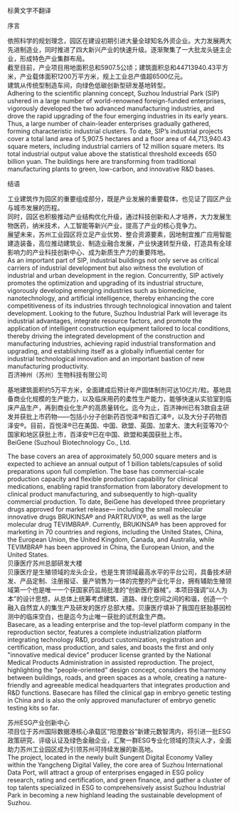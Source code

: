 标黄文字不翻译

序言

依照科学的规划理念，园区在建设初期引进大量全球知名外资企业。大力发展两大先进制造业，同时推进了四大新兴产业的快速升级。逐渐聚集了一大批龙头链主企业，形成特色产业集群布局。  
截至目前，产业项目用地面积总和5907.5公顷；建筑面积总和44713940.43平方米，产业载体面积1200万平方米，规上工业总产值超6500亿元。  
建筑从传统型制造车间，向绿色低碳创新型研发基地转型。  
Adhering to the scientific planning concept, Suzhou Industrial Park (SIP) ushered in a large number of world-renowned foreign-funded enterprises, vigorously developed the two advanced manufacturing industries, and drove the rapid upgrading of the four emerging industries in its early years. Thus, a large number of chain-leader enterprises gradually gathered, forming characteristic industrial clusters. To date, SIP’s industrial projects cover a total land area of 5,907.5 hectares and a floor area of 44,713,940.43 square meters, including industrial carriers of 12 million square meters. Its total industrial output value above the statistical threshold exceeds 650 billion yuan. The buildings here are transforming from traditional manufacturing plants to green, low-carbon, and innovative R\&D bases.

结语

工业建筑作为园区的重要组成部分，既是产业发展的重要载体，也见证了园区产业与城市发展的历程。  
同时，园区也积极推动产业结构优化升级，通过科技创新和人才培养，大力发展生物医药，纳米技术，人工智能等新兴产业，提高了产业的核心竞争力。  
展望未来，苏州工业园区将立足产业优势、整合资源要素，因地制宜推广应用智能建造装备，高位推动建筑业、制造业融合发展，产业快速转型升级，打造具有全球影响力的产业科技创新中心、成为新质生产力的重要阵地。  
As an important part of SIP, industrial buildings not only serve as critical carriers of industrial development but also witness the evolution of industrial and urban development in the region. Concurrently, SIP actively promotes the optimization and upgrading of its industrial structure, vigorously developing emerging industries such as biomedicine, nanotechnology, and artificial intelligence, thereby enhancing the core competitiveness of its industries through technological innovation and talent development. Looking to the future, Suzhou Industrial Park will leverage its industrial advantages, integrate resource factors, and promote the application of intelligent construction equipment tailored to local conditions, thereby driving the integrated development of the construction and manufacturing industries, achieving rapid industrial transformation and upgrading, and establishing itself as a globally influential center for industrial technological innovation and an important bastion of new manufacturing productivity.  
百济神州（苏州）生物科技有限公司

基地建筑面积约5万平方米，全面建成后预计年产固体制剂可达10亿片/粒。基地具备商业化规模的生产能力，以及临床用药的柔性生产能力，能够快速从实验室到临床产品生产，再到商业化生产的高质量转化。迄今为止，百济神州已有3款自主研发并获批上市药物——包括小分子创新药百悦泽®和百汇泽®，以及大分子药物百泽安®。目前，百悦泽®已在美国、中国、欧盟、英国、加拿大、澳大利亚等70个国家和地区获批上市，百泽安®已在中国、欧盟和美国获批上市。  
BeiGene (Suzhou) Biotechnology Co., Ltd.

The base covers an area of approximately 50,000 square meters and is expected to achieve an annual output of 1 billion tablets/capsules of solid preparations upon full completion. The base has commercial-scale production capacity and flexible production capability for clinical medications, enabling rapid transformation from laboratory development to clinical product manufacturing, and subsequently to high-quality commercial production. To date, BeiGene has developed three proprietary drugs approved for market release— including the small molecular innovative drugs BRUKINSA® and PARTRUVIX®, as well as the large molecular drug TEVIMBRA®. Currently, BRUKINSA® has been approved for marketing in 70 countries and regions, including the United States, China, the European Union, the United Kingdom, Canada, and Australia, while TEVIMBRA® has been approved in China, the European Union, and the United States.  
贝康医疗苏州总部研发大楼    
贝康医疗是生殖领域的龙头企业，也是生育领域最高水平的平台公司，具备技术研发、产品定制、注册报证、量产销售为一体的完整的产业化平台，拥有辅助生殖领域第一个也是唯一一个获国家药监局批准的“创新医疗器械”。本项目强调“以人为本”的设计思想，从总体上统筹考虑建筑、道路、绿化空间之间的和谐，创造一个融入自然宜人的集生产及研发的医疗总部大楼。贝康医疗填补了我国在胚胎基因检测中的临床空白，也是迄今为止唯一获批的试剂盒生产商。    
Basecare, as a leading enterprise and the top-level platform company in the reproduction sector, features a complete industrialization platform integrating technology R\&D, product customization, registration and certification, mass production, and sales, and boasts the first and only "innovative medical device" producer license granted by the National Medical Products Administration in assisted reproduction. The project, highlighting the "people-oriented" design concept, considers the harmony between buildings, roads, and green spaces as a whole, creating a nature-friendly and agreeable medical headquarters that integrates production and R\&D functions. Basecare has filled the clinical gap in embryo genetic testing in China and is also the only approved manufacturer of embryo genetic testing kits so far.

苏州ESG产业创新中心    
项目位于苏州国际数据港核心承载区“阳澄数谷”新建元数智湾内，将引进一批ESG政策研究、评级认证及绿色金融企业，汇聚一群ESG专业化领域的顶尖人才，全面助力苏州工业园区成为引领苏州可持续发展的新高地。    
The project, located in the newly built Sungent Digital Economy Valley within the Yangcheng Digital Valley, the core area of Suzhou International Data Port, will attract a group of enterprises engaged in ESG policy research, rating and certification, and green finance, and gather a cluster of top talents specialized in ESG to comprehensively assist Suzhou Industrial Park in becoming a new highland leading the sustainable development of Suzhou.  
